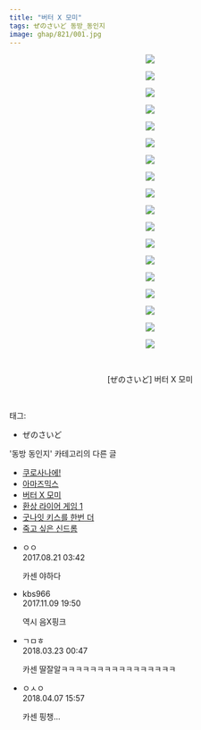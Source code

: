 ```yaml
---
title: "버터 X 모미"
tags: ぜのさいど 동방_동인지
image: ghap/821/001.jpg
---
```

<div class="article">
<p style="text-align: center; clear: none; float: none;"><img src="{{ site.nasurl }}/ghap/821/001.jpg"/></p>
<p style="text-align: center; clear: none; float: none;"><img src="{{ site.nasurl }}/ghap/821/002.jpg"/></p>
<p style="text-align: center; clear: none; float: none;"><img src="{{ site.nasurl }}/ghap/821/003.jpg"/></p>
<p style="text-align: center; clear: none; float: none;"><img src="{{ site.nasurl }}/ghap/821/004.jpg"/></p>
<p style="text-align: center; clear: none; float: none;"><img src="{{ site.nasurl }}/ghap/821/005.jpg"/></p>
<p style="text-align: center; clear: none; float: none;"><img src="{{ site.nasurl }}/ghap/821/006.jpg"/></p>
<p style="text-align: center; clear: none; float: none;"><img src="{{ site.nasurl }}/ghap/821/007.jpg"/></p>
<p style="text-align: center; clear: none; float: none;"><img src="{{ site.nasurl }}/ghap/821/008.jpg"/></p>
<p style="text-align: center; clear: none; float: none;"><img src="{{ site.nasurl }}/ghap/821/009.jpg"/></p>
<p style="text-align: center; clear: none; float: none;"><img src="{{ site.nasurl }}/ghap/821/010.jpg"/></p>
<p style="text-align: center; clear: none; float: none;"><img src="{{ site.nasurl }}/ghap/821/011.jpg"/></p>
<p style="text-align: center; clear: none; float: none;"><img src="{{ site.nasurl }}/ghap/821/012.jpg"/></p>
<p style="text-align: center; clear: none; float: none;"><img src="{{ site.nasurl }}/ghap/821/013.jpg"/></p>
<p style="text-align: center; clear: none; float: none;"><img src="{{ site.nasurl }}/ghap/821/014.jpg"/></p>
<p style="text-align: center; clear: none; float: none;"><img src="{{ site.nasurl }}/ghap/821/015.jpg"/></p>
<p style="text-align: center; clear: none; float: none;"><img src="{{ site.nasurl }}/ghap/821/016.jpg"/></p>
<p style="text-align: center; clear: none; float: none;"><img src="{{ site.nasurl }}/ghap/821/017.jpg"/></p>
<p style="text-align: center; clear: none; float: none;"><img src="{{ site.nasurl }}/ghap/821/018.jpg"/></p>
<p style="text-align: center; clear: none; float: none;"><br/></p>
<p style="text-align: center; clear: none; float: none;">[ぜのさいど] 버터 X 모미</p>
<p><br/></p>
</div><div class="tagTrail">
<p>태그: </p>
<ul>
<li>ぜのさいど</li>
</ul>
</div><div class="another">
<p>'동방 동인지' 카테고리의 다른 글</p>
<ul>
<li><a href="/2016-07-11-ghap_823">쿠로사나에!</a></li>
<li><a href="/2016-07-11-ghap_822">아마즈믹스</a></li>
<li><a href="/2016-07-10-ghap_821">버터 X 모미</a></li>
<li><a href="/2016-07-10-ghap_820">환상 라이어 게임 1</a></li>
<li><a href="/2016-07-10-ghap_819">굿나잇 키스를 한번 더</a></li>
<li><a href="/2016-07-10-ghap_818">죽고 싶은 신드롬</a></li>
</ul>
</div><div class="cb_module cb_fluid">
<div class="cb_wrt cb_profile">
<div class="comment">
<ul>
<li class="cb_thumb_off" id="comment15064585">
<div class="cb_comment_area">
<div class="cb_info_area">
<div class="cb_section">
<span class="cb_nick_name">ㅇㅇ</span>
</div>
<div class="cb_section">
<span class="cb_date">2017.08.21 03:42 </span>
</div>
</div>
<div class="cb_dsc_comment">
<p class="cb_dsc">
											카센 야하다
										</p>
</div>
</div></li>
<li class="cb_thumb_off" id="comment15126206">
<div class="cb_comment_area">
<div class="cb_info_area">
<div class="cb_section">
<span class="cb_nick_name">kbs966</span>
</div>
<div class="cb_section">
<span class="cb_date">2017.11.09 19:50 </span>
</div>
</div>
<div class="cb_dsc_comment">
<p class="cb_dsc">
											역시 음X핑크
										</p>
</div>
</div></li>
<li class="cb_thumb_off" id="comment15224675">
<div class="cb_comment_area">
<div class="cb_info_area">
<div class="cb_section">
<span class="cb_nick_name">ㄱㅁㅎ</span>
</div>
<div class="cb_section">
<span class="cb_date">2018.03.23 00:47 </span>
</div>
</div>
<div class="cb_dsc_comment">
<p class="cb_dsc">
											카센 딸잘알ㅋㅋㅋㅋㅋㅋㅋㅋㅋㅋㅋㅋㅋㅋㅋㅋ
										</p>
</div>
</div></li>
<li class="cb_thumb_off" id="comment15234953">
<div class="cb_comment_area">
<div class="cb_info_area">
<div class="cb_section">
<span class="cb_nick_name">ㅇㅅㅇ</span>
</div>
<div class="cb_section">
<span class="cb_date">2018.04.07 15:57 </span>
</div>
</div>
<div class="cb_dsc_comment">
<p class="cb_dsc">
											카센 핑챙...
										</p>
</div>
</div></li>
</ul>
</div>
</div><!-- commentList close -->
</div>